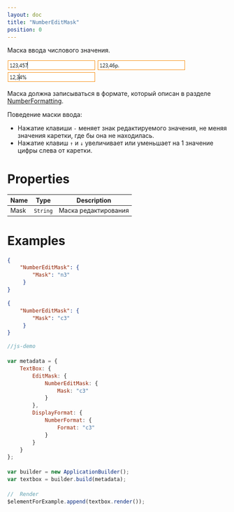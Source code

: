 ```yaml
---
layout: doc
title: "NumberEditMask"
position: 0
---
```


Маска ввода числового значения.

![](../assets/NumericEditMask_Ex_00.png) ![](../assets/NumericEditMask_Ex_01.png) ![](../assets/NumericEditMask_Ex_02.png)
   

Маска должна записываться в формате, который описан в разделе [NumberFormatting](../../Culture/Culture.numberFormatting/).
   
Поведение маски ввода:

* Нажатие клавиши `-` меняет знак редактируемого значения, не меняя значения каретки, где бы она не находилась.
* Нажатие клавиш `↑` и `↓` увеличивает или уменьшает на 1 значение цифры слева от каретки.
   

# Properties

Name|Type|Description
----|----|-----------
Mask|`String`|Маска редактирования

# Examples

```json
{
    "NumberEditMask": {
        "Mask": "n3"
     }
}
```
   
```json
{
    "NumberEditMask": {
        "Mask": "c3"
     }
}
```   

```js
//js-demo

var metadata = {
    TextBox: {
        EditMask: {
            NumberEditMask: {
                Mask: "c3"
            }
        },
        DisplayFormat: {
            NumberFormat: {
                Format: "c3"
            }
        }
    }
};

var builder = new ApplicationBuilder();
var textbox = builder.build(metadata);

//  Render
$elementForExample.append(textbox.render());
```